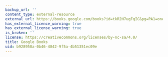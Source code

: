 ```yaml
---
backup_url: ''
content_type: external-resource
external_url: https://books.google.com/books?id=tkR2H7ugFqIC&pg=PA1=onepage#v=onepage&q&f=false
has_external_licence_warning: true
has_external_license_warning: true
is_broken: ''
license: https://creativecommons.org/licenses/by-nc-sa/4.0/
title: Google Books
uid: b928958a-0b46-4842-9f5a-4b51351ec09e
---
```

